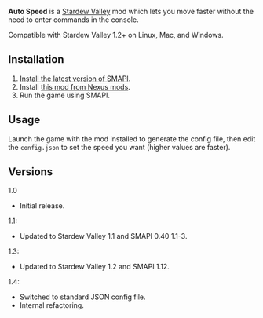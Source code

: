﻿**Auto Speed** is a [Stardew Valley](http://stardewvalley.net/) mod which lets you move faster
without the need to enter commands in the console.

Compatible with Stardew Valley 1.2+ on Linux, Mac, and Windows.

## Installation
1. [Install the latest version of SMAPI](https://github.com/Pathoschild/SMAPI/releases).
2. Install [this mod from Nexus mods](http://www.nexusmods.com/stardewvalley/mods/443).
3. Run the game using SMAPI.

## Usage
Launch the game with the mod installed to generate the config file, then edit the `config.json` to
set the speed you want (higher values are faster).

## Versions
1.0
* Initial release.

1.1:
* Updated to Stardew Valley 1.1 and SMAPI 0.40 1.1-3.

1.3:
* Updated to Stardew Valley 1.2 and SMAPI 1.12.

1.4:
* Switched to standard JSON config file.
* Internal refactoring.
